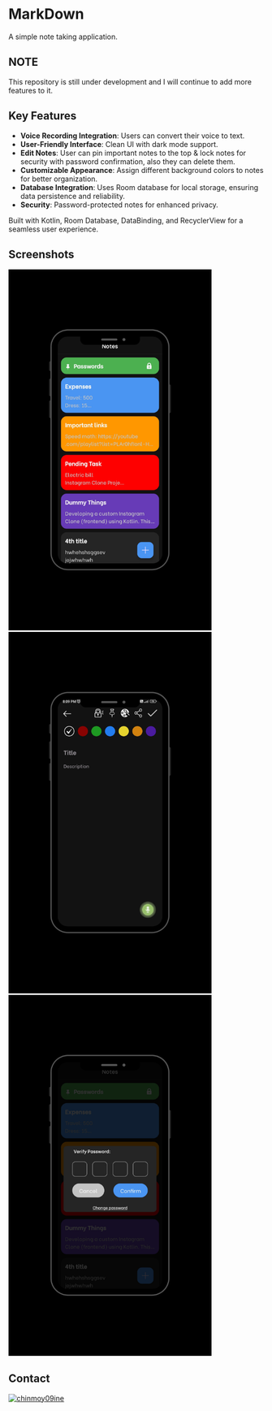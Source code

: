 
# MarkDown

A simple note taking application.

## NOTE

This repository is still under development and I will continue to add more features to it.

## Key Features

- **Voice Recording Integration**: Users can convert their voice to text.
- **User-Friendly Interface**: Clean UI with dark mode support.
- **Edit Notes**: User can pin important notes to the top & lock notes for security with password confirmation, also they can delete them.
- **Customizable Appearance**: Assign different background colors to notes for better organization.
- **Database Integration**: Uses Room database for local storage, ensuring data persistence and reliability.
- **Security**: Password-protected notes for enhanced privacy.
  
Built with Kotlin, Room Database, DataBinding, and RecyclerView for a seamless user experience.

## Screenshots

<p>

<img src="https://github.com/UndefinedParticle/MarkDown/blob/main/Screenshots/home.png?raw=true" alt="Home" width = "400" >
<img src="https://github.com/UndefinedParticle/MarkDown/blob/main/Screenshots/note_new.png?raw=true" alt="Note" width = "400" >
<img src="https://github.com/UndefinedParticle/MarkDown/blob/main/Screenshots/password.png?raw=true" alt="Password" width = "400" >

</p>


## Contact

<a href="https://www.linkedin.com/in/chinmoy09ine/"><img src="https://raw.githubusercontent.com/rahuldkjain/github-profile-readme-generator/master/src/images/icons/Social/linked-in-alt.svg"  alt="chinmoy09ine" height="30" width="40" /></a>
